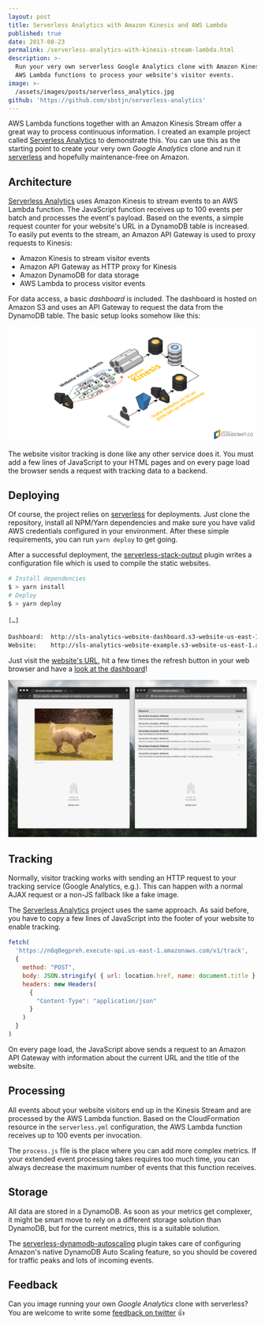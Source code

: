 ```yaml
---
layout: post
title: Serverless Analytics with Amazon Kinesis and AWS Lambda
published: true
date: 2017-08-23
permalink: /serverless-analytics-with-kinesis-stream-lambda.html
description: >-
  Run your very own serverless Google Analytics clone with Amazon Kinesis and
  AWS Lambda functions to process your website's visitor events.
image: >-
  /assets/images/posts/serverless_analytics.jpg
github: 'https://github.com/sbstjn/serverless-analytics'
---
```


AWS Lambda functions together with an Amazon Kinesis Stream offer a great way to process continuous information. I created an example project called [Serverless Analytics](https://github.com/sbstjn/serverless-analytics) to demonstrate this. You can use this as the starting point to create your very own *Google Analytics* clone and run it [serverless](https://serverless.com) and hopefully maintenance-free on Amazon.

## Architecture

[Serverless Analytics](https://github.com/sbstjn/serverless-analytics) uses Amazon Kinesis to stream events to an AWS Lambda function. The JavaScript function receives up to 100 events per batch and processes the event's payload. Based on the events, a simple request counter for your website's URL in a DynamoDB table is increased. To easily put events to the stream, an Amazon API Gateway is used to proxy requests to Kinesis:

 - Amazon Kinesis to stream visitor events
 - Amazon API Gateway as HTTP proxy for Kinesis
 - Amazon DynamoDB for data storage
 - AWS Lambda to process visitor events

For data access, a basic *dashboard* is included. The dashboard is hosted on Amazon S3 and uses an API Gateway to request the data from the DynamoDB table. The basic setup looks somehow like this:

![Serverless Analytics infrastructure](/assets/images/posts/2017-08-23-serverless-analytics/infra.png)

The website visitor tracking is done like any other service does it. You must add a few lines of JavaScript to your HTML pages and on every page load the browser sends a request with tracking data to a backend.

## Deploying

Of course, the project relies on [serverless](https://serverless.com) for deployments. Just clone the repository, install all NPM/Yarn dependencies and make sure you have valid AWS credentials configured in your environment. After these simple requirements, you can run `yarn deploy` to get going.

After a successful deployment, the [serverless-stack-output](https://sbstjn.com/process-serverless-cloudformation-stack-after-deploy.html) plugin writes a configuration file which is used to compile the static websites.

```bash
# Install dependencies
$ > yarn install
# Deploy 
$ > yarn deploy

[…]

Dashboard:  http://sls-analytics-website-dashboard.s3-website-us-east-1.amazonaws.com/
Website:    http://sls-analytics-website-example.s3-website-us-east-1.amazonaws.com/
```

Just visit the [website's URL](http://sls-analytics-website-example.s3-website-us-east-1.amazonaws.com/), hit a few times the refresh button in your web browser and have a [look at the dashboard](http://sls-analytics-website-dashboard.s3-website-us-east-1.amazonaws.com/)!

![Serverless Analytics examples](/assets/images/posts/2017-08-23-serverless-analytics/browser.jpg)

## Tracking

Normally, visitor tracking works with sending an HTTP request to your tracking service (Google Analytics, e.g.). This can happen with a normal AJAX request or a non-JS fallback like a fake image.

The [Serverless Analytics](https://github.com/sbstjn/serverless-analytics) project uses the same approach. As said before, you have to copy a few lines of JavaScript into the footer of your website to enable tracking.

```js
fetch(
  'https://n6q0egpreh.execute-api.us-east-1.amazonaws.com/v1/track',
  {
    method: "POST",
    body: JSON.stringify( { url: location.href, name: document.title } ),
    headers: new Headers(
      {
        "Content-Type": "application/json"
      }
    )
  }
)
```

On every page load, the JavaScript above sends a request to an Amazon API Gateway with information about the current URL and the title of the website.

## Processing

All events about your website visitors end up in the Kinesis Stream and are processed by the AWS Lambda function. Based on the CloudFormation resource in the `serverless.yml` configuration, the AWS Lambda function receives up to 100 events per invocation. 

The `process.js` file is the place where you can add more complex metrics. If your extended event processing takes requires too much time, you can always decrease the maximum number of events that this function receives.

## Storage

All data are stored in a DynamoDB. As soon as your metrics get complexer, it might be smart move to rely on a different storage solution than DynamoDB, but for the current metrics, this is a suitable solution.

The [serverless-dynamodb-autoscaling](https://github.com/sbstjn/serverless-dynamodb-autoscaling) plugin takes care of configuring Amazon's native DynamoDB Auto Scaling feature, so you should be covered for traffic peaks and lots of incoming events.

## Feedback

Can you image running your own *Google Analytics* clone with serverless? You are welcome to write some [feedback on twitter](https://twitter.com/sbstjn) 👍